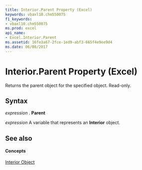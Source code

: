 ```yaml
---
title: Interior.Parent Property (Excel)
keywords: vbaxl10.chm550075
f1_keywords:
- vbaxl10.chm550075
ms.prod: excel
api_name:
- Excel.Interior.Parent
ms.assetid: 16fe3a67-2fce-1ed9-abf3-665f4e9ee9d4
ms.date: 06/08/2017
---
```



# Interior.Parent Property (Excel)

Returns the parent object for the specified object. Read-only.


## Syntax

 _expression_ . **Parent**

 _expression_ A variable that represents an **Interior** object.


## See also


#### Concepts


[Interior Object](Excel.Interior(objec).md)

